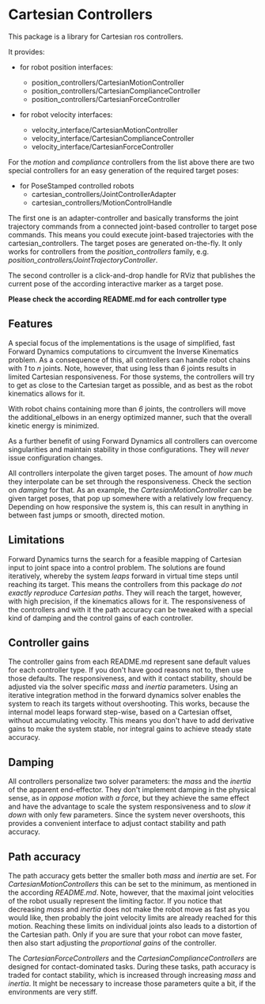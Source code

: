 # Cartesian Controllers
This package is a library for Cartesian ros controllers.

It provides:
* for robot position interfaces:
    - position_controllers/CartesianMotionController
    - position_controllers/CartesianComplianceController
    - position_controllers/CartesianForceController

* for robot velocity interfaces:
    - velocity_interface/CartesianMotionController
    - velocity_interface/CartesianComplianceController
    - velocity_interface/CartesianForceController

For the *motion* and *compliance* controllers from the list above there are two special controllers for an easy generation of the required target poses:
* for PoseStamped controlled robots
    - cartesian_controllers/JointControllerAdapter
    - cartesian_controllers/MotionControlHandle

The first one is an adapter-controller and basically transforms the joint
trajectory commands from a connected joint-based controller to target pose
commands. This means you could execute joint-based trajectories with the
cartesian_controllers. The target poses are generated on-the-fly.
It only works for controllers from the *position_controllers* family, e.g. *position_controllers/JointTrajectoryController*.

The second controller is a click-and-drop handle for RViz that publishes the current pose of the according interactive marker as a target pose.

**Please check the according README.md for each controller type**


## Features
A special focus of the implementations is the usage of simplified, fast Forward Dynamics computations to circumvent the Inverse Kinematics problem.
As a consequence of this, all controllers can handle robot chains with *1* to *n* joints.
Note, however, that using less than *6* joints results in limited Cartesian responsiveness.
For those systems, the controllers will try to get as close to the Cartesian target as possible, and as best as the robot kinematics allows for it.

With robot chains containing more than *6* joints, the controllers will move the additional_elbows in an energy optimized manner, such that the overall kinetic energy is minimized.

As a further benefit of using Forward Dynamics all controllers can overcome singularities and maintain stability in those configurations.
They will *never* issue configuration changes.

All controllers interpolate the given target poses. The amount of *how much* they interpolate can be set through the responsiveness. Check the section on *damping* for that.
As an example, the *CartesianMotionController* can be given target poses,
that pop up somewhere with a relatively low frequency. Depending on how
responsive the system is, this can result in anything in between fast jumps or
smooth, directed motion.

## Limitations
Forward Dynamics turns the search for a feasible mapping of Cartesian input to joint space into a control problem.
The solutions are found iteratively, whereby the system *leaps* forward in virtual time steps until reaching its target.
This means the controllers from this package *do not exactly reproduce Cartesian paths*.
They will reach the target, however, with high precision, if the kinematics allows for it.
The responsiveness of the controllers and with it the path accuracy can be tweaked with a special kind of damping and the control gains of each controller.

## Controller gains
The controller gains from each README.md represent sane default values for each controller type. If you don't have good reasons not to, then use those defaults.
The responsiveness, and with it contact stability, should be adjusted via the solver specific *mass* and *inertia* parameters.
Using an iterative integration method in the forward dynamics solver enables the system to reach its targets without overshooting.
This works, because the internal model leaps forward step-wise, based on a Cartesian offset, without accumulating velocity.
This means you don't have to add derivative gains to make the system stable, nor integral gains to achieve steady state accuracy.

## Damping
All controllers personalize two solver parameters: the *mass* and the *inertia* of the apparent end-effector.
They don't implement damping in the physical sense, as in *oppose motion with a force*, but they achieve the same effect and have the advantage to scale the system responsiveness and to *slow it down* with only few parameters.
Since the system never overshoots, this provides a convenient interface to adjust contact stability and path accuracy.

## Path accuracy
The path accuracy gets better the smaller both *mass* and *inertia* are set.
For *CartesianMotionControllers* this can be set to the minimum, as mentioned in the according *README.md*.
Note, however, that the maximal joint velocities of the robot usually represent
the limiting factor. If you notice that decreasing *mass* and *inertia* does
not make the robot move as fast as you would like, then probably the joint
velocity limits are already reached for this motion. Reaching these limits on
individual joints also leads to a distortion of the Cartesian path. Only if you
are sure that your robot can move faster, then also start adjusting the
*proportional gains* of the controller.

The *CartesianForceControllers* and the *CartesianComplianceControllers* are designed for contact-dominated tasks. During these tasks, path accuracy is traded for contact stability, which is increased through increasing *mass* and *inertia*. It might be necessary to increase those parameters quite a bit, if the environments are very stiff.
